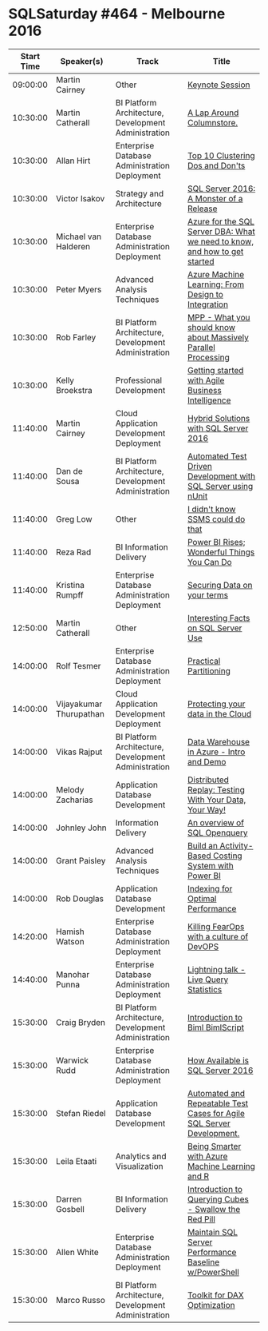 # SQLSaturday #464 - Melbourne 2016
Start Time|Speaker(s)|Track|Title
---|---|---|---
09:00:00|Martin Cairney|Other|[Keynote Session](45079.md)
10:30:00|Martin Catherall|BI Platform Architecture, Development  Administration|[A Lap Around Columnstore.](42286.md)
10:30:00|Allan Hirt|Enterprise Database Administration  Deployment|[Top 10 Clustering Dos and Don'ts](42432.md)
10:30:00|Victor Isakov|Strategy and Architecture|[SQL Server 2016: A Monster of a Release](42553.md)
10:30:00|Michael van Halderen|Enterprise Database Administration  Deployment|[Azure for the SQL Server DBA: What we need to know, and how to get started](42887.md)
10:30:00|Peter Myers|Advanced Analysis Techniques|[Azure Machine Learning: From Design to Integration](42904.md)
10:30:00|Rob Farley|BI Platform Architecture, Development  Administration|[MPP - What you should know about Massively Parallel Processing](42913.md)
10:30:00|Kelly Broekstra|Professional Development|[Getting started with Agile Business Intelligence](42920.md)
11:40:00|Martin Cairney|Cloud Application Development  Deployment|[Hybrid Solutions with SQL Server 2016](40647.md)
11:40:00|Dan de Sousa|BI Platform Architecture, Development  Administration|[Automated Test Driven Development with SQL Server using nUnit](41555.md)
11:40:00|Greg Low|Other|[I didn't know SSMS could do that](42039.md)
11:40:00|Reza Rad|BI Information Delivery|[Power BI Rises; Wonderful Things You Can Do](42523.md)
11:40:00|Kristina Rumpff|Enterprise Database Administration  Deployment|[Securing Data on your terms](42827.md)
12:50:00|Martin Catherall|Other|[Interesting Facts on SQL Server Use](46789.md)
14:00:00|Rolf Tesmer|Enterprise Database Administration  Deployment|[Practical Partitioning](40479.md)
14:00:00|Vijayakumar Thurupathan|Cloud Application Development  Deployment|[Protecting your data in the Cloud](42329.md)
14:00:00|Vikas Rajput|BI Platform Architecture, Development  Administration|[Data Warehouse in Azure - Intro and Demo](42493.md)
14:00:00|Melody Zacharias|Application  Database Development|[Distributed Replay: Testing With Your Data, Your Way!](42600.md)
14:00:00|Johnley John|Information Delivery|[An overview of SQL Openquery](42893.md)
14:00:00|Grant Paisley|Advanced Analysis Techniques|[Build an Activity-Based Costing System with Power BI](42894.md)
14:00:00|Rob Douglas|Application  Database Development|[Indexing for Optimal Performance](46108.md)
14:20:00|Hamish Watson|Enterprise Database Administration  Deployment|[Killing FearOps with a culture of DevOPS](42851.md)
14:40:00|Manohar Punna|Enterprise Database Administration  Deployment|[Lightning talk - Live Query Statistics](42355.md)
15:30:00|Craig Bryden|BI Platform Architecture, Development  Administration|[Introduction to Biml  BimlScript](39181.md)
15:30:00|Warwick Rudd|Enterprise Database Administration  Deployment|[How Available is SQL Server 2016](41929.md)
15:30:00|Stefan Riedel|Application  Database Development|[Automated and Repeatable Test Cases for Agile SQL Server Development.](42591.md)
15:30:00|Leila Etaati|Analytics and Visualization|[Being Smarter with Azure Machine Learning and R](42822.md)
15:30:00|Darren Gosbell|BI Information Delivery|[Introduction to Querying Cubes - Swallow the Red Pill](42885.md)
15:30:00|Allen White|Enterprise Database Administration  Deployment|[Maintain SQL Server Performance Baseline w/PowerShell](42909.md)
15:30:00|Marco Russo|BI Platform Architecture, Development  Administration|[Toolkit for DAX Optimization](44766.md)
